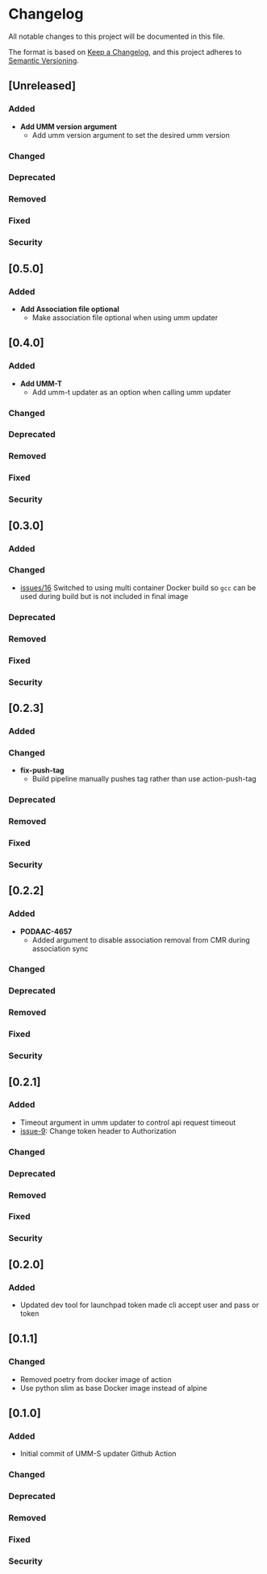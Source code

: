 # Changelog
All notable changes to this project will be documented in this file.

The format is based on [Keep a Changelog](https://keepachangelog.com/en/1.0.0/),
and this project adheres to [Semantic Versioning](https://semver.org/spec/v2.0.0.html).

## [Unreleased]

### Added
- **Add UMM version argument**
  - Add umm version argument to set the desired umm version
### Changed
### Deprecated
### Removed
### Fixed
### Security

## [0.5.0]

### Added
- **Add Association file optional**
  - Make association file optional when using umm updater

## [0.4.0]

### Added
- **Add UMM-T**
  - Add umm-t updater as an option when calling umm updater
### Changed
### Deprecated
### Removed
### Fixed
### Security

## [0.3.0]

### Added
### Changed
- [issues/16](https://github.com/podaac/cmr-umm-updater/issues/16) Switched to using multi container Docker build so `gcc` can be used during build but is not included in final image
### Deprecated
### Removed
### Fixed
### Security

## [0.2.3]

### Added
### Changed
- **fix-push-tag**
  - Build pipeline manually pushes tag rather than use action-push-tag
### Deprecated
### Removed
### Fixed
### Security

## [0.2.2]

### Added
- **PODAAC-4657**
  - Added argument to disable association removal from CMR during association sync
### Changed
### Deprecated
### Removed
### Fixed
### Security

## [0.2.1]

### Added
- Timeout argument in umm updater to control api request timeout
- [issue-9](https://github.com/podaac/cmr-umm-updater/issues/9): Change token header to Authorization

### Changed
### Deprecated
### Removed
### Fixed
### Security

## [0.2.0]

### Added
- Updated dev tool for launchpad token made cli accept user and pass or token

## [0.1.1]

### Changed
- Removed poetry from docker image of action
- Use python slim as base Docker image instead of alpine


## [0.1.0]

### Added
- Initial commit of UMM-S updater Github Action
### Changed
### Deprecated
### Removed
### Fixed
### Security
